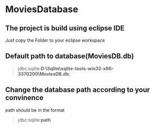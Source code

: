 # MoviesDatabase
## The project is build using eclipse IDE 
Just copy the Folder to your eclipse workspace
## Default path to database(MoviesDB.db)
>jdbc:sqlite:**D:\\Sqlite\\sqlite-tools-win32-x86-3370200\\MoviesDB.db**;
## Change the database path according to your convinence
path should be in the format 
>jdbc:sqlite:**path**
